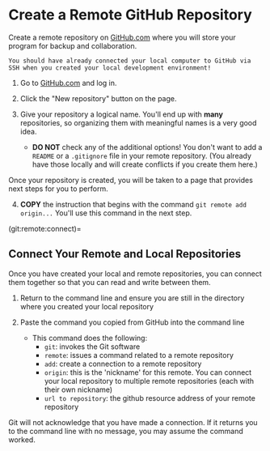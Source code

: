 # Create a Remote GitHub Repository

Create a remote repository on [GitHub.com](https://github.com) where you will store your program for backup and collaboration.

```{note}
You should have already connected your local computer to GitHub via SSH when you created your local development environment!
```

1. Go to [GitHub.com](https://github.com) and log in.

2. Click the "New repository" button on the page.

3. Give your repository a logical name. You'll end up with **many** repositories, so organizing them with meaningful names is a very good idea.
    * **DO NOT** check any of the additional options! You don't want to add a `README` or a `.gitignore` file in your remote repository. (You already have those locally and will create conflicts if you create them here.)

Once your repository is created, you will be taken to a page that provides next steps for you to perform.

4. **COPY** the instruction that begins with the command `git remote add origin...` You'll use this command in the next step.

(git:remote:connect)=
## Connect Your Remote and Local Repositories
Once you have created your local and remote repositories, you can connect them together so that you can read and write between them.

1. Return to the command line and ensure you are still in the directory where you created your local repository

2. Paste the command you copied from GitHub into the command line
    * This command does the following:
        * `git`: invokes the Git software
        * `remote`: issues a command related to a remote repository
        * `add`: create a connection to a remote repository
        * `origin`: this is the 'nickname' for this remote. You can connect your local repository to multiple remote repositories (each with their own nickname)
        * `url to repository`: the github resource address of your remote repository

Git will not acknowledge that you have made a connection. If it returns you to the command line with no message, you may assume the command worked.